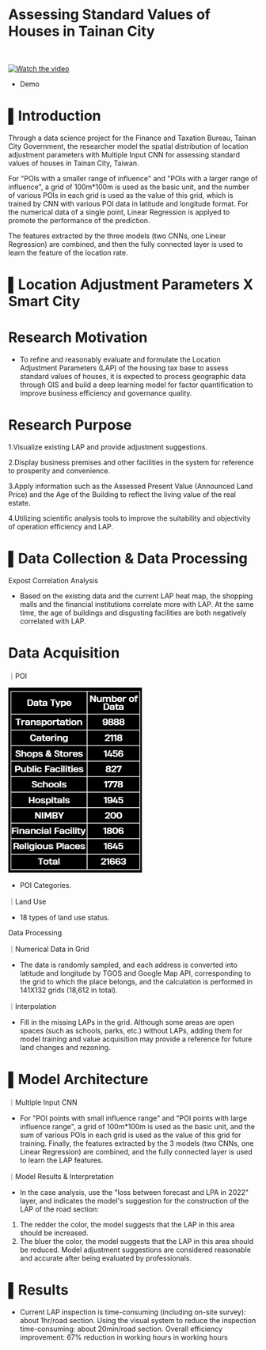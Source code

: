 # Assessing Standard Values of Houses in Tainan City

<br>

 [![Watch the video](https://img.youtube.com/vi/qzQPh8ecuPs/maxresdefault.jpg)](https://youtu.be/qzQPh8ecuPs)
 
   * Demo

# ▌Introduction

Through a data science project for the Finance and Taxation Bureau, Tainan City Government, the researcher model the spatial distribution of location adjustment parameters with Multiple Input CNN for assessing standard values of houses in Tainan City, Taiwan.

For "POIs with a smaller range of influence" and "POIs with a larger range of influence", a grid of 100m*100m is used as the basic unit, and the number of various POIs in each grid is used as the value of this grid, which is trained by CNN with various POI data in latitude and longitude format. For the numerical data of a single point, Linear Regression is applyed to promote the performance of the prediction.

The features extracted by the three models (two CNNs, one Linear Regression) are combined, and then the fully connected layer is used to learn the feature of the location rate.

# ▌Location Adjustment Parameters X Smart City

# Research Motivation
- To refine and reasonably evaluate and formulate the Location Adjustment Parameters (LAP) of the housing tax base to assess standard values of houses, it is expected to process geographic data through GIS and build a deep learning model for factor quantification to improve business efficiency and governance quality.

# Research Purpose

   1.Visualize existing LAP and provide adjustment suggestions.

   2.Display business premises and other facilities in the system for reference to prosperity and convenience.

   3.Apply information such as the Assessed Present Value (Announced Land Price) and the Age of the Building to reflect the living value of the real estate.

   4.Utilizing scientific analysis tools to improve the suitability and objectivity of operation efficiency and LAP.

# ▌Data Collection & Data Processing

Expost Correlation Analysis
- Based on the existing data and the current LAP heat map, the shopping malls and  the financial institutions correlate more with LAP. At the same time, the age of buildings and disgusting facilities are both negatively correlated with LAP.

# Data Acquisition

｜POI 

  ![image](POI.png)   
  
 - POI Categories.

｜Land Use

- 18 types of land use status.

Data Processing

｜Numerical Data in Grid

- The data is randomly sampled, and each address is converted into latitude and longitude by TGOS and Google Map API, corresponding to the grid to which the place belongs, and the calculation is performed in 141X132 grids (18,612 in total).

｜Interpolation

- Fill in the missing LAPs in the grid. Although some areas are open spaces (such as schools, parks, etc.) without LAPs, adding them for model training and value acquisition may provide a reference for future land changes and rezoning.

# ▌Model Architecture

｜Multiple Input CNN

- For "POI points with small influence range" and "POI points with large influence range", a grid of 100m*100m is used as the basic unit, and the sum of various POIs in each grid is used as the value of this grid for training.
Finally, the features extracted by the 3 models (two CNNs, one Linear Regression) are combined, and the fully connected layer is used to learn the LAP features.

｜Model Results & Interpretation

- In the case analysis, use the "loss between forecast and LPA in 2022" layer, and indicates the model's suggestion for the construction of the LAP of the road section:
1. The redder the color, the model suggests that the LAP in this area should be increased.
2. The bluer the color, the model suggests that the LAP in this area should be reduced.
Model adjustment suggestions are considered reasonable and accurate after being evaluated by professionals.

# ▌Results

- Current LAP inspection is time-consuming (including on-site survey): about 1hr/road section.
Using the visual system to reduce the inspection time-consuming: about 20min/road section.
Overall efficiency improvement: 
67% reduction in working hours in working hours
